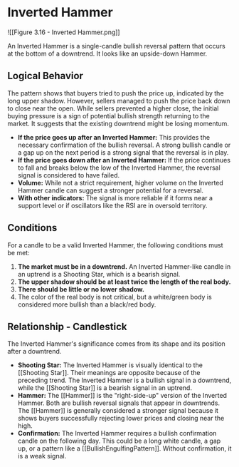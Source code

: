 # Inverted Hammer

![[Figure 3.16 - Inverted Hammer.png]]

An Inverted Hammer is a single-candle bullish reversal pattern that occurs at the bottom of a downtrend. It looks like an upside-down Hammer.

## Logical Behavior

The pattern shows that buyers tried to push the price up, indicated by the long upper shadow. However, sellers managed to push the price back down to close near the open. While sellers prevented a higher close, the initial buying pressure is a sign of potential bullish strength returning to the market. It suggests that the existing downtrend might be losing momentum.

- **If the price goes up after an Inverted Hammer:** This provides the necessary confirmation of the bullish reversal. A strong bullish candle or a gap up on the next period is a strong signal that the reversal is in play.
- **If the price goes down after an Inverted Hammer:** If the price continues to fall and breaks below the low of the Inverted Hammer, the reversal signal is considered to have failed.
- **Volume:** While not a strict requirement, higher volume on the Inverted Hammer candle can suggest a stronger potential for a reversal.
- **With other indicators:** The signal is more reliable if it forms near a support level or if oscillators like the RSI are in oversold territory.

## Conditions

For a candle to be a valid Inverted Hammer, the following conditions must be met:

1.  **The market must be in a downtrend.** An Inverted Hammer-like candle in an uptrend is a Shooting Star, which is a bearish signal.
2.  **The upper shadow should be at least twice the length of the real body.**
3.  **There should be little or no lower shadow.**
4.  The color of the real body is not critical, but a white/green body is considered more bullish than a black/red body.

## Relationship - Candlestick

The Inverted Hammer's significance comes from its shape and its position after a downtrend.

- **Shooting Star:** The Inverted Hammer is visually identical to the [[Shooting Star]]. Their meanings are opposite because of the preceding trend. The Inverted Hammer is a bullish signal in a downtrend, while the [[Shooting Star]] is a bearish signal in an uptrend.
- **Hammer:** The [[Hammer]] is the "right-side-up" version of the Inverted Hammer. Both are bullish reversal signals that appear in downtrends. The [[Hammer]] is generally considered a stronger signal because it shows buyers successfully rejecting lower prices and closing near the high.
- **Confirmation:** The Inverted Hammer requires a bullish confirmation candle on the following day. This could be a long white candle, a gap up, or a pattern like a [[BullishEngulfingPattern]]. Without confirmation, it is a weak signal.
